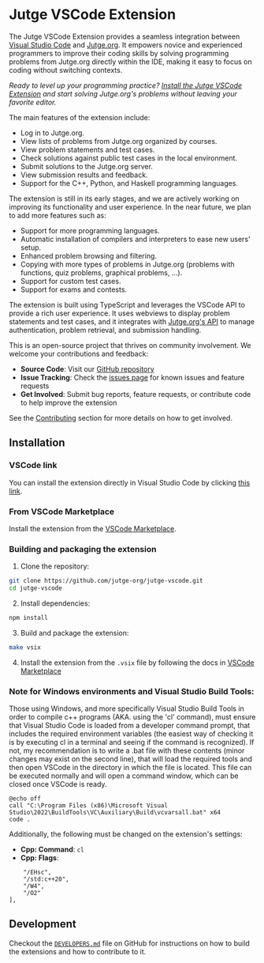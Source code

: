 # Jutge VSCode Extension

The Jutge VSCode Extension provides a seamless integration between [Visual Studio Code](https://code.visualstudio.com/) and [Jutge.org](https://jutge.org/). It empowers novice and experienced programmers to improve their coding skills by solving programming problems from Jutge.org directly within the IDE, making it easy to focus on coding without switching contexts.

_Ready to level up your programming practice? [Install the Jutge VSCode Extension](vscode:extension/jutge-org.jutge-vscode) and start solving Jutge.org's problems without leaving your favorite editor._

The main features of the extension include:

- Log in to Jutge.org.
- View lists of problems from Jutge.org organized by courses.
- View problem statements and test cases.
- Check solutions against public test cases in the local environment.
- Submit solutions to the Jutge.org server.
- View submission results and feedback.
- Support for the C++, Python, and Haskell programming languages.

The extension is still in its early stages, and we are actively working on improving its functionality and user experience. In the near future, we plan to add more features such as:

- Support for more programming languages.
- Automatic installation of compilers and interpreters to ease new users' setup.
- Enhanced problem browsing and filtering.
- Copying with more types of problems in Jutge.org (problems with functions, quiz problems, graphical problems, ...).
- Support for custom test cases.
- Support for exams and contests.

The extension is built using TypeScript and leverages the VSCode API to provide a rich user experience. It uses webviews to display problem statements and test cases, and it integrates with [Jutge.org's API](https://api.jutge.org/) to manage authentication, problem retrieval, and submission handling.

This is an open-source project that thrives on community involvement. We welcome your contributions and feedback:

- **Source Code**: Visit our [GitHub repository](https://github.com/jutge-org/jutge-vscode)
- **Issue Tracking**: Check the [issues page](https://github.com/jutge-org/jutge-vscode/issues) for known issues and feature requests
- **Get Involved**: Submit bug reports, feature requests, or contribute code to help improve the extension

See the [Contributing](#contributing) section for more details on how to get involved.

## Installation

### VSCode link

You can install the extension directly in Visual Studio Code by clicking [this link](vscode:extension/jutge-org.jutge-vscode).

### From VSCode Marketplace

Install the extension from the [VSCode Marketplace](https://marketplace.visualstudio.com/items?itemName=jutge-org.jutge-vscode).

### Building and packaging the extension

1. Clone the repository:

```bash
git clone https://github.com/jutge-org/jutge-vscode.git
cd jutge-vscode
```

2. Install dependencies:

```bash
npm install
```

3. Build and package the extension:

```bash
make vsix
```

4. Install the extension from the `.vsix` file by following the docs in [VSCode Marketplace](https://code.visualstudio.com/docs/editor/extension-marketplace#_install-from-a-vsix)

### Note for Windows environments and Visual Studio Build Tools:

Those using Windows, and more specifically Visual Studio Build Tools in order to compile c++ programs (AKA. using the 'cl' command), must ensure that Visual Studio Code is loaded from a developer command prompt, that includes the required environment variables (the easiest way of checking it is by executing cl in a terminal and seeing if the command is recognized). If not, my recommendation is to write a .bat file with these contents (minor changes may exist on the second line), that will load the required tools and then open VSCode in the directory in which the file is located. This file can be executed normally and will open a command window, which can be closed once VSCode is ready.

```
@echo off
call "C:\Program Files (x86)\Microsoft Visual Studio\2022\BuildTools\VC\Auxiliary\Build\vcvarsall.bat" x64
code .
```

Additionally, the following must be changed on the extension's settings:

- **Cpp: Command**: `cl`
- **Cpp: Flags**:

```"jutge-vscode.runner.cpp.flags": [
    "/EHsc",
    "/std:c++20",
    "/W4",
    "/O2"
],
```

## Development

Checkout the [`DEVELOPERS.md`](https://github.com/jutge-vscode/tree/main/DEVELOPERS.md) file on GitHub for instructions on how to build the extensions and how to contribute to it.
